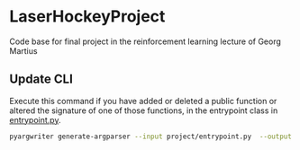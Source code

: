 # LaserHockeyProject
Code base for final project in the reinforcement learning lecture of Georg Martius


## Update CLI 

Execute this command if you have added or deleted a public function or altered the signature of one of those functions, in the entrypoint class in [entrypoint.py](project/entrypoint.py). 


```bash
pyargwriter generate-argparser --input project/entrypoint.py  --output project/ --pretty -f
```
